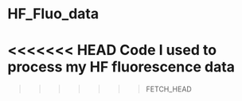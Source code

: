 HF_Fluo_data
============
<<<<<<< HEAD
Code I used to process my HF fluorescence data
=======
>>>>>>> FETCH_HEAD
